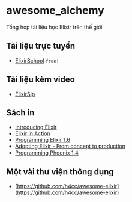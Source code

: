 # awesome_alchemy
Tổng hợp tài liệu học Elixir trên thế giới

##  Tài liệu trực tuyến
* [ElixirSchool](http://elixirschool.com/) `free!`

## Tài liệu kèm video
* [ElixirSip](http://elixirsips.com/)

## Sách in
* [Introducing Elixir](http://shop.oreilly.com/product/0636920030584.do)
* [Elixir in Action](https://www.manning.com/books/elixir-in-action)
* [Programming Elixir 1.6](https://pragprog.com/book/elixir16/programming-elixir-1-6)
* [Adopting Elixir - From concept to production](https://pragprog.com/book/tvmelixir/adopting-elixir)
* [Programming Phoenix 1.4](https://pragprog.com/book/phoenix14/programming-phoenix-1-4)


## Một vài thư viện thông dụng
* [https://github.com/h4cc/awesome-elixir](https://github.com/h4cc/awesome-elixir)
